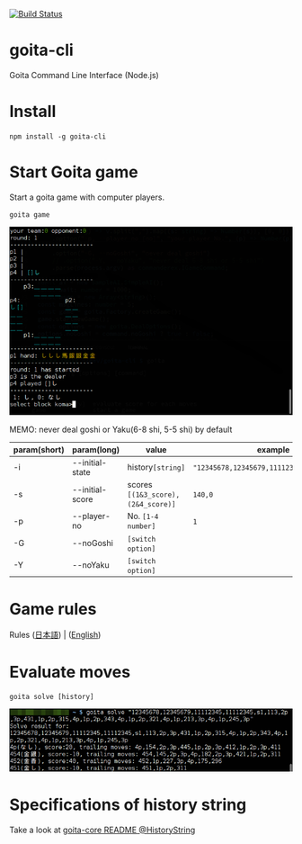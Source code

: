 [![Build Status](https://travis-ci.org/Goita/goita-cli.svg?branch=master)](https://travis-ci.org/Goita/goita-cli)

# goita-cli
Goita Command Line Interface (Node.js)

# Install

```
npm install -g goita-cli
```

# Start Goita game
Start a goita game with computer players.

```
goita game
```
![gameScreenshot](README.img/Screenshot_goita_game.png)

MEMO: never deal goshi or Yaku(6-8 shi, 5-5 shi) by default

param(short) | param(long) | value | example
---------|----------|---------|-----------
 -i | --initial-state | history`[string]`| `"12345678,12345679,11112345,11112345,s1"`
 -s | --initial-score | scores `[(1&3_score),(2&4_score)]`| `140,0`
 -p | --player-no | No. `[1-4 number]` | `1`
-G | --noGoshi | `[switch option]` | 
-Y | --noYaku | `[switch option]` | 

# Game rules
Rules ([日本語](http://goita.jp/rule/)) | ([English](https://www.pagat.com/climbing/goita.html))

# Evaluate moves

```
goita solve [history]
```
![solveScreenshot](README.img/Screenshot_goita_solve.png)

# Specifications of history string

Take a look at [goita-core README @HistoryString](https://github.com/Goita/goita-core-js#historystring)

